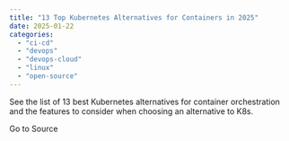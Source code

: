 ```yaml
---
title: "13 Top Kubernetes Alternatives for Containers in 2025"
date: 2025-01-22
categories: 
  - "ci-cd"
  - "devops"
  - "devops-cloud"
  - "linux"
  - "open-source"
---
```


See the list of 13 best Kubernetes alternatives for container orchestration and the features to consider when choosing an alternative to K8s.

Go to Source
